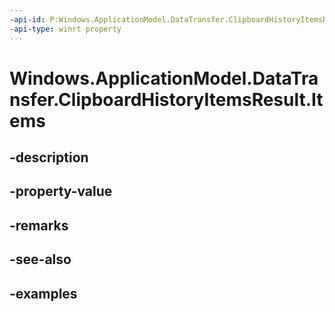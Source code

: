 ```yaml
---
-api-id: P:Windows.ApplicationModel.DataTransfer.ClipboardHistoryItemsResult.Items
-api-type: winrt property
---
```


<!-- Property syntax.
public IVectorView<ClipboardHistoryItem> Items { get; }
-->

# Windows.ApplicationModel.DataTransfer.ClipboardHistoryItemsResult.Items

## -description

## -property-value

## -remarks

## -see-also

## -examples

